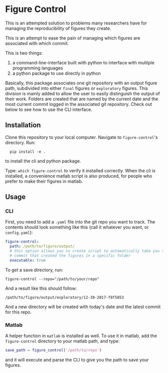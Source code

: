 # Figure Control

This is an attempted solution to problems many researchers have for
managing the reproducibility of figures they create.

This is an attempt to ease the pain of managing which figures are associated
with which commit.

This is two things:
1. a command-line-interface built with python to interface with multiple programming languages
2. a python package to use directly in python

Basically, this package associates one git repository with an output figure
path, subdivided into either `final` figures or `exploratory` figures. This
division is mainly added to allow the user to easily distinguish the output of
their work. Folders are created that are named by the current date and the
most current commit logged in the associated git repository. Check out below
to see how to use the CLI interface.

## Installation

Clone this repository to your local computer. Navigate to `figure-control`'s
directory. Run:

```
  pip install -e .
```

to install the cli and python package.

Type: `which figure-control` to verify it installed correctly. When the cli is
installed, a convenience matlab script is also produced, for people who prefer
to make their figures in matlab.

## Usage

### CLI

First, you need to add a `.yaml` file into the git repo you want to track.
The contents should look something like this (call it whatever you want, or
`config.yaml`):

```yaml
figure-control:
  path: /path/to/figure/output/
  # this option allows you to create script to automatically take you to the
  # commit that created the figures in a specific folder
  executable: true
```

To get a save directory, run:

`figure-control --repo="/path/to/your/repo"`

And a result like this should follow:

`/path/to/figure/output/exploratory/12-30-2017-f8f5853`

And a new directory will be created with today's date and the latest commit
for this repo.

### Matlab

A helper function in `matlab` is installed as well. To use it in matlab,
add the `figure-control` directory to your matlab path, and type:

```matlab
save_path = figure_control('/path/to/repo')
```

and it will execute and parse the CLI to give you the path to save your figures.

